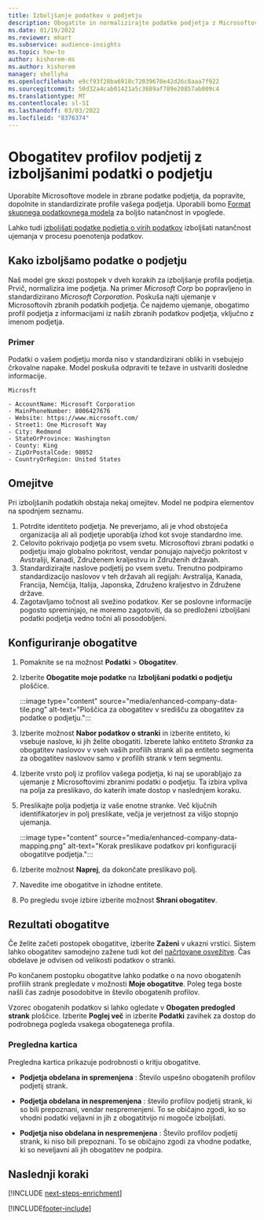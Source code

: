 ```yaml
---
title: Izboljšanje podatkov o podjetju
description: Obogatite in normalizirajte podatke podjetja z Microsoftovimi modeli.
ms.date: 01/19/2022
ms.reviewer: mhart
ms.subservice: audience-insights
ms.topic: how-to
author: kishorem-ms
ms.author: kishorem
manager: shellyha
ms.openlocfilehash: e9cf93f28ba6918c72039670e42d26c8aaa7f922
ms.sourcegitcommit: 50d32a4cab01421a5c3689af789e20857ab009c4
ms.translationtype: MT
ms.contentlocale: sl-SI
ms.lasthandoff: 03/03/2022
ms.locfileid: "8376374"
---
```

# <a name="enrichment-of-company-profiles-with-enhanced-company-data"></a>Obogatitev profilov podjetij z izboljšanimi podatki o podjetju

Uporabite Microsoftove modele in zbrane podatke podjetja, da popravite, dopolnite in standardizirate profile vašega podjetja. Uporabili bomo [Format skupnega podatkovnega modela](/common-data-model/schema/core/applicationcommon/account) za boljšo natančnost in vpoglede.

Lahko tudi [izboljšati podatke podjetja o virih podatkov](data-sources-enrichment.md) izboljšati natančnost ujemanja v procesu poenotenja podatkov. 

## <a name="how-we-enhance-company-data"></a>Kako izboljšamo podatke o podjetju

Naš model gre skozi postopek v dveh korakih za izboljšanje profila podjetja. Prvič, normalizira ime podjetja. Na primer *Microsoft Corp* bo popravljeno in standardizirano *Microsoft Corporation*. Poskuša najti ujemanje v Microsoftovih zbranih podatkih podjetja. Če najdemo ujemanje, obogatimo profil podjetja z informacijami iz naših zbranih podatkov podjetja, vključno z imenom podjetja.


### <a name="example"></a>Primer

Podatki o vašem podjetju morda niso v standardizirani obliki in vsebujejo črkovalne napake. Model poskuša odpraviti te težave in ustvariti dosledne informacije.

```Input
Microsft
```

```Output
- AccountName: Microsoft Corporation
- MainPhoneNumber: 8006427676
- Website: https://www.microsoft.com/
- Street1: One Microsoft Way
- City: Redmond
- StateOrProvince: Washington
- County: King
- ZipOrPostalCode: 98052
- CountryOrRegion: United States
```

## <a name="limitations"></a>Omejitve

Pri izboljšanih podatkih obstaja nekaj omejitev. Model ne podpira elementov na spodnjem seznamu.

1.  Potrdite identiteto podjetja. Ne preverjamo, ali je vhod obstoječa organizacija ali ali podjetje uporablja izhod kot svoje standardno ime.
2.  Celovito pokrivajo podjetja po vsem svetu. Microsoftovi zbrani podatki o podjetju imajo globalno pokritost, vendar ponujajo največjo pokritost v Avstraliji, Kanadi, Združenem kraljestvu in Združenih državah.
3.  Standardizirajte naslove podjetij po vsem svetu. Trenutno podpiramo standardizacijo naslovov v teh državah ali regijah: Avstralija, Kanada, Francija, Nemčija, Italija, Japonska, Združeno kraljestvo in Združene države.
4.  Zagotavljamo točnost ali svežino podatkov. Ker se poslovne informacije pogosto spreminjajo, ne moremo zagotoviti, da so predloženi izboljšani podatki podjetja vedno točni ali posodobljeni.

## <a name="configure-the-enrichment"></a>Konfiguriranje obogatitve

1. Pomaknite se na možnost **Podatki** > **Obogatitev**.

1. Izberite **Obogatite moje podatke** na **Izboljšani podatki o podjetju** ploščice.

   :::image type="content" source="media/enhanced-company-data-tile.png" alt-text="Ploščica za obogatitev v središču za obogatitev za podatke o podjetju.":::

1. Izberite možnost **Nabor podatkov o stranki** in izberite entiteto, ki vsebuje naslove, ki jih želite obogatiti. Izberete lahko entiteto *Stranka* za obogatitev naslovov v vseh vaših profilih strank ali pa entiteto segmenta za obogatitev naslovov samo v profilih strank v tem segmentu.

1. Izberite vrsto polj iz profilov vašega podjetja, ki naj se uporabljajo za ujemanje z Microsoftovimi zbranimi podatki o podjetju. Ta izbira vpliva na polja za preslikavo, do katerih imate dostop v naslednjem koraku.

1.  Preslikajte polja podjetja iz vaše enotne stranke. Več ključnih identifikatorjev in polj preslikate, večja je verjetnost za višjo stopnjo ujemanja.

    :::image type="content" source="media/enhanced-company-data-mapping.png" alt-text="Korak preslikave podatkov pri konfiguraciji obogatitve podjetja.":::

1. Izberite možnost **Naprej**, da dokončate preslikavo polj.

1. Navedite ime obogatitve in izhodne entitete.

1. Po pregledu svoje izbire izberite možnost **Shrani obogatitev**.

## <a name="enrichment-results"></a>Rezultati obogatitve

Če želite začeti postopek obogatitve, izberite **Zaženi** v ukazni vrstici. Sistem lahko obogatitev samodejno zažene tudi kot del [načrtovane osvežitve](system.md#schedule-tab). Čas obdelave je odvisen od velikosti podatkov o stranki.

Po končanem postopku obogatitve lahko podatke o na novo obogatenih profilih strank pregledate v možnosti **Moje obogatitve**. Poleg tega boste našli čas zadnje posodobitve in število obogatenih profilov.

Vzorec obogatenih podatkov si lahko ogledate v **Obogaten predogled strank** ploščice. Izberite **Poglej več** in izberite **Podatki** zavihek za dostop do podrobnega pogleda vsakega obogatenega profila.

### <a name="overview-card"></a>Pregledna kartica

Pregledna kartica prikazuje podrobnosti o kritju obogatitve. 

* **Podjetja obdelana in spremenjena** : Število uspešno obogatenih profilov podjetij strank.

* **Podjetja obdelana in nespremenjena** : število profilov podjetij strank, ki so bili prepoznani, vendar nespremenjeni. To se običajno zgodi, ko so vhodni podatki veljavni in jih z obogatitvijo ni mogoče izboljšati.

* **Podjetja niso obdelana in nespremenjena** : Število profilov podjetij strank, ki niso bili prepoznani. To se običajno zgodi za vhodne podatke, ki so neveljavni ali jih obogatitev ne podpira.

## <a name="next-steps"></a>Naslednji koraki

[!INCLUDE [next-steps-enrichment](../includes/next-steps-enrichment.md)]

[!INCLUDE[footer-include](../includes/footer-banner.md)]
